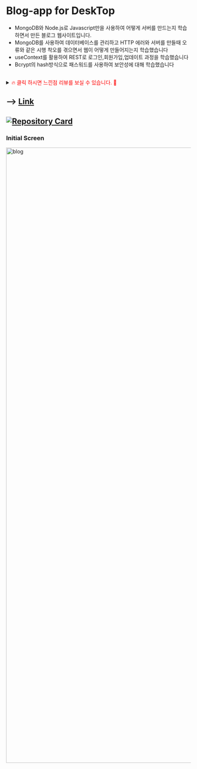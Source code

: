 # Blog-app for DeskTop

- MongoDB와 Node.js로 Javascript만을 사용하여 어떻게 서버를 만드는지 학습하면서 만든 블로그 웹사이트입니다.
- MongoDB를 사용하여 데이터베이스를 관리하고 HTTP 에러와 서버를 만들때 오류와 같은 시행 착오를 겪으면서 웹이 어떻게 만들어지는지 학습했습니다
- useContext를 활용하여 REST로 로그인,회원가입,업데이트 과정을 학습했습니다
- Bcrypt의 hash방식으로 패스워드를 사용하여 보안성에 대해 학습했습니다

##

<details>
<summary><span style="color:red">&#128293; 클릭 하시면 느낀점 리뷰를 보실 수 있습니다. &#128591;</span></summary>
<div markdown="1">       
  
블로그앱은 Node.js와 Node.express를 사용하여 웹 서버를 직접 구현해보고 백엔드와의 협업 과정을 알아보고자 기초적인 REST API를 학습하기 위해 제작한 웹사이트입니다.

데이터플랫폼은 몽고 DB를 이용하고 요청한 파일이나 데이터들을 관리해주었습니다. 서버 쪽은 Model 파일을 생성하여 몽고 스키마를 통해 데이터의 구조와 형식을 정의하는 방법을 학습했고 AUTH CRUD를 구현하면서 비밀번호를 hash로 바꿔주는 비크립트 사용법을 학습했습니다.
프론트 쪽에선 기존 리액트 스테이트 관리는 상위 컴포넌트에서 스테이트를 관리하여 내려주는 방식인데 이를 한번에 관리하고자 useContext를 사용하여 전역 스테이트 관리 공간을 만들어 로컬 스토리지에 담아 관리하였습니다

</div>
</details>

##

## --> [Link](https://kdn-blog.herokuapp.com/)

## [![Repository Card](https://widget.realdeveloper.pro/api/card?user=kdn0325&repo=blog-app)](https://github.com/kdn0325/blog-app')

### Initial Screen
<img width="1677" alt="blog" src="https://user-images.githubusercontent.com/91298955/168579324-ffb5dc01-6697-4909-b6b2-ed06ad74e036.png">
